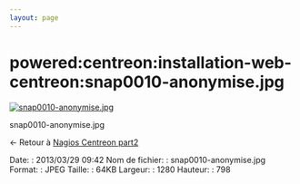 ```yaml
---
layout: page
---
```


powered:centreon:installation-web-centreon:snap0010-anonymise.jpg
=================================================================

[![snap0010-anonymise.jpg](../../..//assets/media/powered/centreon/installation-web-centreon/snap0010-anonymise.jpg@cache=&w=900&h=561 "snap0010-anonymise.jpg")](../../..//assets/media/powered/centreon/installation-web-centreon/snap0010-anonymise.jpg@cache= "Afficher le fichier original")

snap0010-anonymise.jpg

← Retour à [Nagios Centreon
part2](../../../../centreon/nagios-centreon-part2.html "centreon:nagios-centreon-part2")

Date:
:   2013/03/29 09:42
Nom de fichier:
:   snap0010-anonymise.jpg
Format:
:   JPEG
Taille:
:   64KB
Largeur:
:   1280
Hauteur:
:   798

